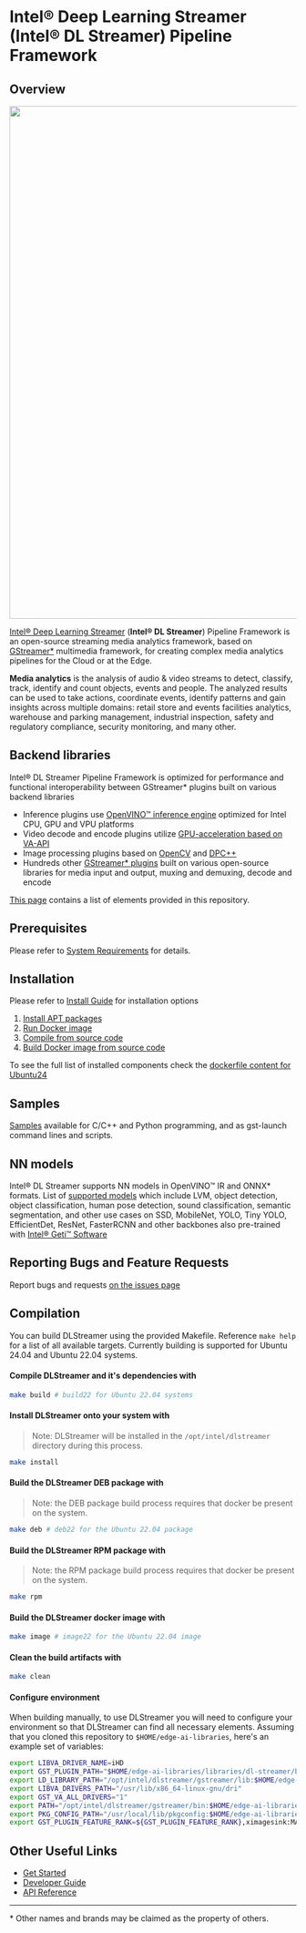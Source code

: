 # Intel® Deep Learning Streamer (Intel® DL Streamer) Pipeline Framework

## Overview
<div align="center"><img src="intro.gif" width=900/></div>

[Intel® Deep Learning Streamer](https://dlstreamer.github.io) (**Intel® DL Streamer**) Pipeline Framework is an open-source streaming media analytics framework, based on [GStreamer*](https://gstreamer.freedesktop.org) multimedia framework, for creating complex media analytics pipelines for the Cloud or at the Edge.

**Media analytics** is the analysis of audio & video streams to detect, classify, track, identify and count objects, events and people. The analyzed results can be used to take actions, coordinate events, identify patterns and gain insights across multiple domains: retail store and events facilities analytics, warehouse and parking management, industrial inspection, safety and regulatory compliance, security monitoring, and many other.

## Backend libraries
Intel® DL Streamer Pipeline Framework is optimized for performance and functional interoperability between GStreamer* plugins built on various backend libraries
* Inference plugins use [OpenVINO™ inference engine](https://docs.openvino.ai) optimized for Intel CPU, GPU and VPU platforms
* Video decode and encode plugins utilize [GPU-acceleration based on VA-API](https://github.com/GStreamer/gstreamer-vaapi)
* Image processing plugins based on [OpenCV](https://opencv.org/) and [DPC++](https://www.intel.com/content/www/us/en/develop/documentation/oneapi-programming-guide/top/oneapi-programming-model/data-parallel-c-dpc.html)
* Hundreds other [GStreamer* plugins](https://gstreamer.freedesktop.org/documentation/plugins_doc.html) built on various open-source libraries for media input and output, muxing and demuxing, decode and encode

[This page](https://dlstreamer.github.io/elements/elements.html) contains a list of elements provided in this repository.

## Prerequisites
Please refer to [System Requirements](https://dlstreamer.github.io/get_started/system_requirements.html) for details.

## Installation
Please refer to [Install Guide](https://dlstreamer.github.io/get_started/install/install_guide_ubuntu.html) for installation options
1. [Install APT packages](https://dlstreamer.github.io/get_started/install/install_guide_ubuntu.html#option-1-install-intel-dl-streamer-pipeline-framework-from-debian-packages-using-apt-repository)
2. [Run Docker image](https://dlstreamer.github.io/get_started/install/install_guide_ubuntu.html#option-2-install-docker-image-from-docker-hub-and-run-it)
3. [Compile from source code](https://dlstreamer.github.io/dev_guide/advanced_install/advanced_install_guide_compilation.html)
4. [Build Docker image from source code](https://dlstreamer.github.io/dev_guide/advanced_install/advanced_build_docker_image.html)

To see the full list of installed components check the [dockerfile content for Ubuntu24](https://raw.githubusercontent.com/open-edge-platform/edge-ai-libraries/refs/heads/main/libraries/dl-streamer/docker/dlstreamer_dev_ubuntu24.Dockerfile)

## Samples
[Samples](https://github.com/open-edge-platform/edge-ai-libraries/tree/release-1.2.0/libraries/dl-streamer/samples) available for C/C++ and Python programming, and as gst-launch command lines and scripts.

## NN models
Intel® DL Streamer supports NN models in OpenVINO™ IR and ONNX* formats.
List of [supported models](<https://dlstreamer.github.io/supported_models.html>) which include LVM, object detection, object classification, human pose detection, sound classification, semantic segmentation, and other use cases on SSD, MobileNet, YOLO, Tiny YOLO, EfficientDet, ResNet, FasterRCNN and other backbones also pre-trained with [Intel® Geti™ Software](<https://www.intel.com/content/www/us/en/developer/tools/tiber/edge-platform/model-builder.html>)

## Reporting Bugs and Feature Requests
Report bugs and requests [on the issues page](https://github.com/open-edge-platform/edge-ai-libraries/issues)

## Compilation
You can build DLStreamer using the provided Makefile. Reference `make help` for a list of all available targets.
Currently building is supported for Ubuntu 24.04 and Ubuntu 22.04 systems.

#### Compile DLStreamer and it's dependencies with
```bash
make build # build22 for Ubuntu 22.04 systems
```

#### Install DLStreamer onto your system with
> Note: DLStreamer will be installed in the `/opt/intel/dlstreamer` directory during this process.
```bash
make install
```

#### Build the DLStreamer DEB package with
> Note: the DEB package build process requires that docker be present on the system.
```bash
make deb # deb22 for the Ubuntu 22.04 package
```

#### Build the DLStreamer RPM package with
> Note: the RPM package build process requires that docker be present on the system.
```bash
make rpm
```

#### Build the DLStreamer docker image with
```bash
make image # image22 for the Ubuntu 22.04 image
```

#### Clean the build artifacts with
```bash
make clean
```
#### Configure environment
When building manually, to use DLStreamer you will need to configure your environment so that DLStreamer can find all necessary elements. Assuming that you cloned this repository to `$HOME/edge-ai-libraries`, here's an example set of variables:

```bash
export LIBVA_DRIVER_NAME=iHD
export GST_PLUGIN_PATH="$HOME/edge-ai-libraries/libraries/dl-streamer/build/intel64/Release/lib:/opt/intel/dlstreamer/gstreamer/lib/gstreamer-1.0:/usr/lib/x86_64-linux-gnu/gstreamer-1.0"
export LD_LIBRARY_PATH="/opt/intel/dlstreamer/gstreamer/lib:$HOME/edge-ai-libraries/libraries/dl-streamer/build/intel64/Release/lib:/usr/lib:/usr/local/lib:$LD_LIBRARY_PATH"
export LIBVA_DRIVERS_PATH="/usr/lib/x86_64-linux-gnu/dri"
export GST_VA_ALL_DRIVERS="1"
export PATH="/opt/intel/dlstreamer/gstreamer/bin:$HOME/edge-ai-libraries/libraries/dl-streamer/build/intel64/Release/bin:$HOME/.local/bin:$HOME/python3venv/bin:$PATH"
export PKG_CONFIG_PATH="/usr/local/lib/pkgconfig:$HOME/edge-ai-libraries/libraries/dl-streamer/build/intel64/Release/lib/pkgconfig:/usr/lib/x86_64-linux-gnu/pkgconfig:/opt/intel/dlstreamer/gstreamer/lib/pkgconfig:$PKG_CONFIG_PATH"
export GST_PLUGIN_FEATURE_RANK=${GST_PLUGIN_FEATURE_RANK},ximagesink:MAX
```

## Other Useful Links
* [Get Started](https://dlstreamer.github.io/get_started/get_started_index.html)
* [Developer Guide](https://dlstreamer.github.io/dev_guide/dev_guide_index.html)
* [API Reference](https://dlstreamer.github.io/api_ref/api_reference.html)

---
\* Other names and brands may be claimed as the property of others.
